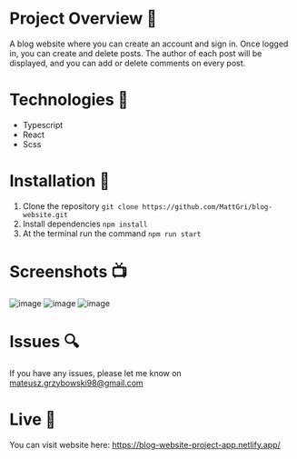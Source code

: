 # Project Overview 🎉
A blog website where you can create an account and sign in. Once logged in, you can create and delete posts. The author of each post will be displayed, and you can add or delete comments on every post.

# Technologies 🔧

- Typescript
- React 
- Scss

# Installation 💾

1. Clone the repository `git clone https://github.com/MattGri/blog-website.git`
2. Install dependencies `npm install`
3. At the terminal run the command `npm run start`

# Screenshots 📺

![image](https://github.com/MattGri/blog-website/assets/61913031/f7e06aa5-d1e0-451b-ad77-c5bd9e06ade9)
![image](https://github.com/MattGri/blog-website/assets/61913031/10a23874-b978-4c5f-a08a-3889f4d0dc67)
![image](https://github.com/MattGri/blog-website/assets/61913031/bf306415-d928-4cd5-b3f5-c60aa64c1380)



# Issues 🔍

If you have any issues, please let me know on mateusz.grzybowski98@gmail.com

# Live 📍

You can visit website here: https://blog-website-project-app.netlify.app/
